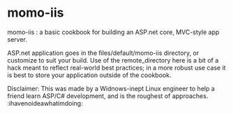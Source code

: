 # momo-iis

momo-iis : a basic cookbook for building an ASP.net core, MVC-style app server.

ASP.net application goes in the files/default/momo-iis directory, or customize to suit your build. Use of the remote_directory here is a bit
of a hack meant to reflect real-world best practices; in a more robust use case it is best to store your application outside of the cookbook.

Disclaimer:
This was made by a Widnows-inept Linux engineer to help a friend learn ASP/C# development, and is the roughest of approaches. :ihavenoideawhatimdoing:
